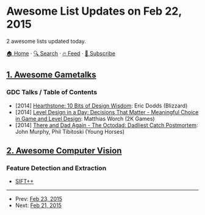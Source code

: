 # Awesome List Updates on Feb 22, 2015

2 awesome lists updated today.

[🏠 Home](/README.md) · [🔍 Search](https://www.trackawesomelist.com/search/) · [🔥 Feed](https://www.trackawesomelist.com/rss.xml) · [📮 Subscribe](https://trackawesomelist.us17.list-manage.com/subscribe?u=d2f0117aa829c83a63ec63c2f&id=36a103854c)



## [1. Awesome Gametalks](/content/hzoo/awesome-gametalks/README.md)

### GDC Talks / Table of Contents

*   \[2014] [Hearthstone: 10 Bits of Design Wisdom](http://www.gdcvault.com/play/1020775/): Eric Dodds (Blizzard)
*   \[2014] [Level Design in a Day: Decisions That Matter - Meaningful Choice in Game and Level Design](http://www.gdcvault.com/play/1020570/): Matthias Worch (2K Games)
*   \[2014] [There and Dad Again - The Octodad: Dadliest Catch Postmortem](http://www.gdcvault.com/play/1021471/): John Murphy, Phil Tibitoski (Young Horses)

## [2. Awesome Computer Vision](/content/jbhuang0604/awesome-computer-vision/README.md)

### Feature Detection and Extraction

*   [SIFT++](http://www.robots.ox.ac.uk/\~vedaldi/code/siftpp.html)

---

- Prev: [Feb 23, 2015](/content/2015/02/23/README.md)
- Next: [Feb 21, 2015](/content/2015/02/21/README.md)